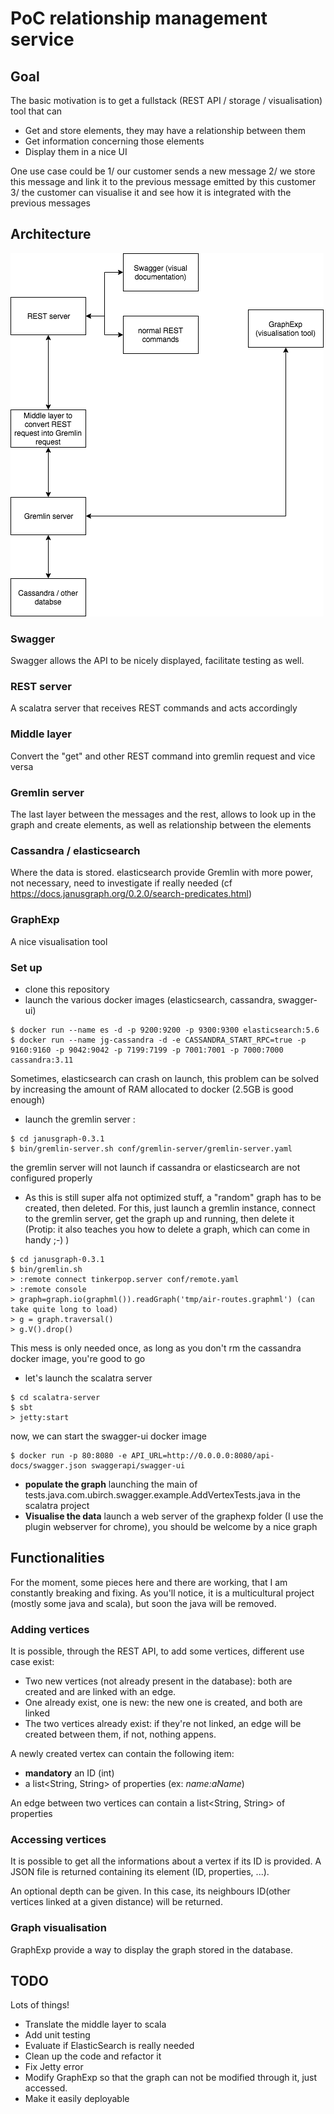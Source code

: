 # PoC relationship management service

## Goal
The basic motivation is to get a fullstack (REST API / storage / visualisation) tool that can
- Get and store elements, they may have a relationship between them
- Get information concerning those elements
- Display them in a nice UI

One use case could be
1/ our customer sends a new message
2/ we store this message and link it to the previous message emitted by this customer
3/ the customer can visualise it and see how it is integrated with the previous messages

## Architecture

![architecture](img/architecture.png)

### Swagger
Swagger allows the API to be nicely displayed, facilitate testing as well.

### REST server
A scalatra server that receives REST commands and acts accordingly

### Middle layer
Convert the "get" and other REST command into gremlin request and vice versa

### Gremlin server
The last layer between the messages and the rest, allows to look up in the graph and create elements, as well as relationship between the elements

### Cassandra / elasticsearch
Where the data is stored. elasticsearch provide Gremlin with more power, not necessary, need to investigate if really needed (cf https://docs.janusgraph.org/0.2.0/search-predicates.html)

### GraphExp
A nice visualisation tool

### Set up
* clone this repository
* launch the various docker images (elasticsearch, cassandra, swagger-ui)
```
$ docker run --name es -d -p 9200:9200 -p 9300:9300 elasticsearch:5.6
$ docker run --name jg-cassandra -d -e CASSANDRA_START_RPC=true -p 9160:9160 -p 9042:9042 -p 7199:7199 -p 7001:7001 -p 7000:7000 cassandra:3.11
```
Sometimes, elasticsearch can crash on launch, this problem can be solved by increasing the amount of RAM allocated to docker (2.5GB is good enough)
* launch the gremlin server :
```
$ cd janusgraph-0.3.1
$ bin/gremlin-server.sh conf/gremlin-server/gremlin-server.yaml
```
the gremlin server will not launch if cassandra or elasticsearch are not configured properly
* As this is still super alfa not optimized stuff, a "random" graph has to be created, then deleted. For this, just launch a gremlin instance, connect to the gremlin server, get the graph up and running, then delete it (Protip: it also teaches you how to delete a graph, which can come in handy ;-) )
```
$ cd janusgraph-0.3.1
$ bin/gremlin.sh
> :remote connect tinkerpop.server conf/remote.yaml
> :remote console
> graph=graph.io(graphml()).readGraph('tmp/air-routes.graphml') (can take quite long to load)
> g = graph.traversal()
> g.V().drop()
```
This mess is only needed once, as long as you don't rm the cassandra docker image, you're good to go

* let's launch the scalatra server
```
$ cd scalatra-server
$ sbt
> jetty:start
```
now, we can start the swagger-ui docker image
```
$ docker run -p 80:8080 -e API_URL=http://0.0.0.0:8080/api-docs/swagger.json swaggerapi/swagger-ui
```
* **populate the graph** launching the main of tests.java.com.ubirch.swagger.example.AddVertexTests.java in the scalatra project
* **Visualise the data** launch a web server of the graphexp folder (I use the plugin webserver for chrome), you should be welcome by a nice graph


## Functionalities
For the moment, some pieces here and there are working, that I am constantly breaking and fixing. As you'll notice, it is a multicultural project (mostly some java and scala), but soon the java will be removed.

### Adding vertices

It is possible, through the REST API, to add some vertices, different use case exist:

* Two new vertices (not already present in the database): both are created and are linked with an edge.
* One already exist, one is new: the new one is created, and both are linked
* The two vertices already exist: if they're not linked, an edge will be created between them, if not, nothing appens.

A newly created vertex can contain the following item:

* **mandatory** an ID (int)
* a list<String, String> of properties (ex: *name:aName*)

An edge between two vertices can contain a list<String, String> of properties

### Accessing vertices

It is possible to get all the informations about a vertex if its ID is provided. A JSON file is returned containing its element (ID, properties, ...).

An optional depth can be given. In this case, its neighbours ID(other vertices linked at a given distance) will be returned.

### Graph visualisation

GraphExp provide a way to display the graph stored in the database.



## TODO

Lots of things!

* Translate the middle layer to scala
* Add unit testing
* Evaluate if ElasticSearch is really needed
* Clean up the code and refactor it
* Fix Jetty error
* Modify GraphExp so that the graph can not be modified through it, just accessed.
* Make it easily deployable